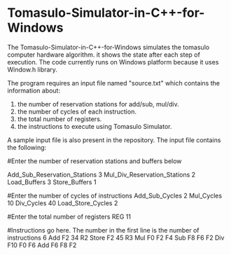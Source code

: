 # Tomasulo-Simulator-in-C++-for-Windows

The Tomasulo-Simulator-in-C++-for-Windows simulates the tomasulo computer hardware algorithm. it shows the state after each step of execution. The code currently runs on Windows platform because it uses Window.h library.

The program requires an input file named "source.txt" which contains the information about:
 1. the number of reservation stations for add/sub, mul/div.
 2. the number of cycles of each instruction. 
 3. the total number of registers.
 4. the instructions to execute using Tomasulo Simulator.
 
 A sample input file is also present in the repository. The input file contains the following:
 
 
 #Enter the number of reservation stations and buffers below

Add_Sub_Reservation_Stations 3
Mul_Div_Reservation_Stations 2
Load_Buffers         3
Store_Buffers        1
 
#Enter the number of cycles of instructions
Add_Sub_Cycles 2
Mul_Cycles 10
Div_Cycles 40
Load_Store_Cycles 2


#Enter the total number of registers
REG 11

#Instructions go here. The number in the first line is the number of instructions
6
Add F2 34 R2
Store F2 45 R3
Mul  F0 F2 F4
Sub  F8 F6 F2
Div  F10 F0 F6
Add  F6 F8 F2
